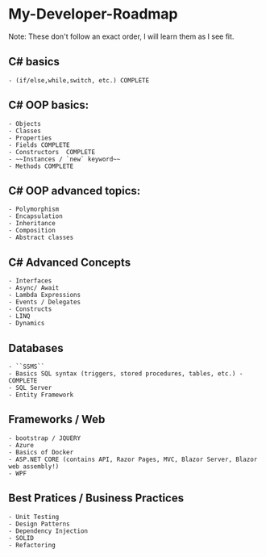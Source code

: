 # My-Developer-Roadmap

Note: These don't follow an exact order, I will learn them as I see fit.

## C# basics 
    - (if/else,while,switch, etc.) COMPLETE

## C# OOP basics: 
    - Objects
    - Classes
    - Properties
    - Fields COMPLETE
    - Constructors  COMPLETE
    - ~~Instances / `new` keyword~~
    - Methods COMPLETE

## C# OOP advanced topics: 
    - Polymorphism
    - Encapsulation
    - Inheritance
    - Composition
    - Abstract classes

## C# Advanced Concepts 
    - Interfaces
    - Async/ Await
    - Lambda Expressions
    - Events / Delegates
    - Constructs
    - LINQ
    - Dynamics

## Databases
    - ``SSMS``
    - Basics SQL syntax (triggers, stored procedures, tables, etc.) - COMPLETE
    - SQL Server
    - Entity Framework
## Frameworks / Web
    - bootstrap / JQUERY
    - Azure
    - Basics of Docker
    - ASP.NET CORE (contains API, Razor Pages, MVC, Blazor Server, Blazor web assembly!)
    - WPF

## Best Pratices / Business Practices 
    - Unit Testing
    - Design Patterns
    - Dependency Injection
    - SOLID 
    - Refactoring
